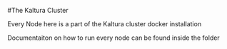 #The Kaltura Cluster

Every Node here is a part of the Kaltura cluster docker installation

Documentaiton on how to run every node can be found inside the folder